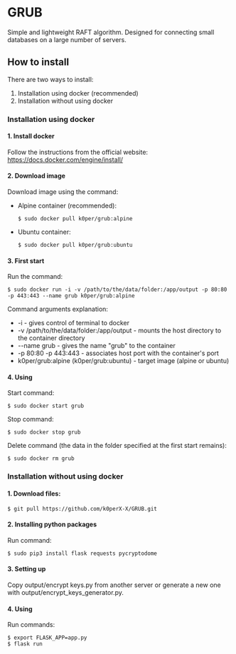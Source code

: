 # GRUB

Simple and lightweight RAFT algorithm. Designed for connecting small databases on a large number of servers.

## How to install 
There are two ways to install:
  1. Installation using docker (recommended)
  2. Installation without using docker
 
### Installation using docker

#### 1. Install docker
Follow the instructions from the official website: https://docs.docker.com/engine/install/

#### 2. Download image
Download image using the command:

- Alpine container (recommended):

      $ sudo docker pull k0per/grub:alpine
  
- Ubuntu container:

      $ sudo docker pull k0per/grub:ubuntu
  
#### 3. First start
Run the command:

    $ sudo docker run -i -v /path/to/the/data/folder:/app/output -p 80:80 -p 443:443 --name grub k0per/grub:alpine
    
Command arguments explanation: 
    
* -i - gives control of terminal to docker
* -v /path/to/the/data/folder:/app/output - mounts the host directory to the container directory
* --name grub - gives the name "grub" to the container
* -p 80:80 -p 443:443 - associates host port with the container's port
* k0per/grub:alpine (k0per/grub:ubuntu) - target image (alpine or ubuntu) 
    
#### 4. Using
Start command:

    $ sudo docker start grub
    
Stop command: 

    $ sudo docker stop grub

Delete command (the data in the folder specified at the first start remains): 

    $ sudo docker rm grub

### Installation without using docker

#### 1. Download files: 

    $ git pull https://github.com/k0perX-X/GRUB.git

#### 2. Installing python packages
Run command: 

    $ sudo pip3 install flask requests pycryptodome   

#### 3. Setting up
Copy output/encrypt keys.py from another server or generate a new one with output/encrypt_keys_generator.py.

#### 4. Using
Run commands: 

    $ export FLASK_APP=app.py 
    $ flask run


  